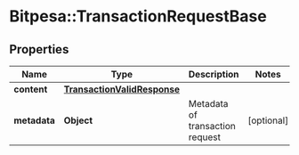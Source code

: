# Bitpesa::TransactionRequestBase

## Properties
Name | Type | Description | Notes
------------ | ------------- | ------------- | -------------
**content** | [**TransactionValidResponse**](TransactionValidResponse.md) |  | 
**metadata** | **Object** | Metadata of transaction request | [optional] 


